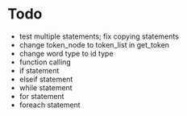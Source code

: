 # Todo
* test multiple statements; fix copying statements
* change token_node to token_list in get_token
* change word type to id type
* function calling
* if statement
* elseif statement
* while statement
* for statement
* foreach statement